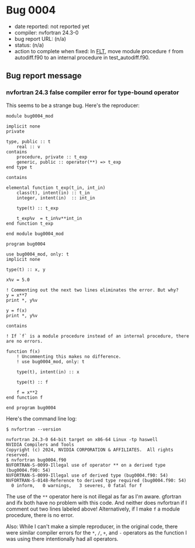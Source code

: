 # Bug 0004

- date reported: not reported yet
- compiler: nvfortran 24.3-0
- bug report URL: (n/a)
- status: (n/a)
- action to complete when fixed: In [FLT](https://github.com/btrettel/flt), move module procedure `f` from autodiff.f90 to an internal procedure in test_autodiff.f90.

## Bug report message

### nvfortran 24.3 false compiler error for type-bound operator

This seems to be a strange bug. Here's the reproducer:

    module bug0004_mod

    implicit none
    private

    type, public :: t
        real :: v
    contains
        procedure, private :: t_exp
        generic, public :: operator(**) => t_exp
    end type t

    contains

    elemental function t_exp(t_in, int_in)
        class(t), intent(in) :: t_in
        integer, intent(in)  :: int_in
        
        type(t) :: t_exp

        t_exp%v  = t_in%v**int_in
    end function t_exp

    end module bug0004_mod

    program bug0004

    use bug0004_mod, only: t
    implicit none

    type(t) :: x, y

    x%v = 5.0

    ! Commenting out the next two lines eliminates the error. But why?
    y = x**7
    print *, y%v

    y = f(x)
    print *, y%v

    contains

    ! If `f` is a module procedure instead of an internal procedure, there are no errors.

    function f(x)
        ! Uncommenting this makes no difference.
        ! use bug0004_mod, only: t
        
        type(t), intent(in) :: x
        
        type(t) :: f
        
        f = x**2
    end function f

    end program bug0004

Here's the command line log:

    $ nvfortran --version

    nvfortran 24.3-0 64-bit target on x86-64 Linux -tp haswell 
    NVIDIA Compilers and Tools
    Copyright (c) 2024, NVIDIA CORPORATION & AFFILIATES.  All rights reserved.
    $ nvfortran bug0004.f90
    NVFORTRAN-S-0099-Illegal use of operator ** on a derived type (bug0004.f90: 54)
    NVFORTRAN-S-0099-Illegal use of derived type (bug0004.f90: 54)
    NVFORTRAN-S-0148-Reference to derived type required (bug0004.f90: 54)
      0 inform,   0 warnings,   3 severes, 0 fatal for f

The use of the `**` operator here is not illegal as far as I'm aware. gfortran and ifx both have no problem with this code. And neither does nvfortran if I comment out two lines labeled above! Alternatively, if I make `f` a module procedure, there is no error.

Also: While I can't make a simple reproducer, in the original code, there were similar compiler errors for the `*`, `/`, `+`, and `-` operators as the function I was using there intentionally had all operators.
